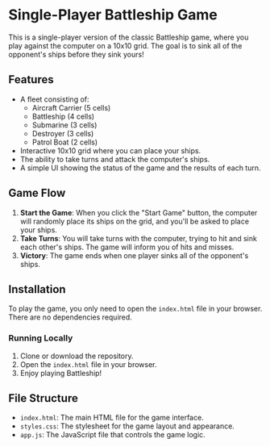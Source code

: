 # Single-Player Battleship Game

This is a single-player version of the classic Battleship game, where you play against the computer on a 10x10 grid. The goal is to sink all of the opponent's ships before they sink yours!

## Features
- A fleet consisting of:
  - Aircraft Carrier (5 cells)
  - Battleship (4 cells)
  - Submarine (3 cells)
  - Destroyer (3 cells)
  - Patrol Boat (2 cells)
- Interactive 10x10 grid where you can place your ships.
- The ability to take turns and attack the computer's ships.
- A simple UI showing the status of the game and the results of each turn.

## Game Flow
1. **Start the Game**: When you click the "Start Game" button, the computer will randomly place its ships on the grid, and you'll be asked to place your ships.
2. **Take Turns**: You will take turns with the computer, trying to hit and sink each other's ships. The game will inform you of hits and misses.
3. **Victory**: The game ends when one player sinks all of the opponent's ships.

## Installation
To play the game, you only need to open the `index.html` file in your browser. There are no dependencies required.

### Running Locally
1. Clone or download the repository.
2. Open the `index.html` file in your browser.
3. Enjoy playing Battleship!

## File Structure
- `index.html`: The main HTML file for the game interface.
- `styles.css`: The stylesheet for the game layout and appearance.
- `app.js`: The JavaScript file that controls the game logic.



